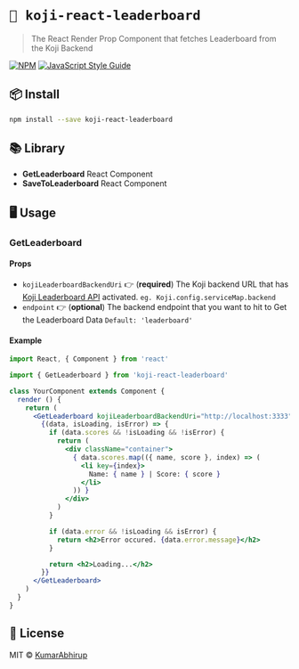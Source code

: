 # `🦋 koji-react-leaderboard`

> The React Render Prop Component that fetches Leaderboard from the Koji Backend

[![NPM](https://img.shields.io/npm/v/koji-react-leaderboard.svg)](https://www.npmjs.com/package/koji-react-leaderboard) [![JavaScript Style Guide](https://img.shields.io/badge/code_style-AirBnB--TypeScript-brightgreen.svg)](https://github.com/KumarAbhirup/koji-react-leaderboard/blob/master/.eslintrc)

## 📦 Install

```bash
npm install --save koji-react-leaderboard
```

## 📚 Library

- **GetLeaderboard** React Component
- **SaveToLeaderboard** React Component

## 🖥️ Usage

### GetLeaderboard

#### Props

- `kojiLeaderboardBackendUri` 👉 (**required**) The Koji backend URL that has [Koji Leaderboard API](https://www.npmjs.com/package/koji-leaderboard-api) activated. `eg. Koji.config.serviceMap.backend`
- `endpoint` 👉 (**optional**) The backend endpoint that you want to hit to Get the Leaderboard Data `Default: 'leaderboard'`

#### Example

```jsx
import React, { Component } from 'react'

import { GetLeaderboard } from 'koji-react-leaderboard'

class YourComponent extends Component {
  render () {
    return (
      <GetLeaderboard kojiLeaderboardBackendUri="http://localhost:3333">
        {(data, isLoading, isError) => {
          if (data.scores && !isLoading && !isError) {
            return (
              <div className="container">
                { data.scores.map(({ name, score }, index) => (
                  <li key={index}>
                    Name: { name } | Score: { score }
                  </li>
                )) }
              </div>
            )
          }

          if (data.error && !isLoading && isError) {
            return <h2>Error occured. {data.error.message}</h2>
          }

          return <h2>Loading...</h2>
        }}
      </GetLeaderboard>
    )
  }
}
```

## 📝 License

MIT © [KumarAbhirup](https://github.com/KumarAbhirup)
